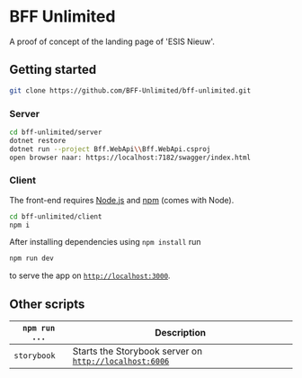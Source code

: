 # BFF Unlimited

A proof of concept of the landing page of 'ESIS Nieuw'.

## Getting started

```sh
git clone https://github.com/BFF-Unlimited/bff-unlimited.git
```

### Server

```sh
cd bff-unlimited/server
dotnet restore
dotnet run --project Bff.WebApi\\Bff.WebApi.csproj
open browser naar: https://localhost:7182/swagger/index.html
```

### Client

The front-end requires [Node.js](http://nodejs.org/) and [npm](https://npmjs.org/) (comes with Node).

```sh
cd bff-unlimited/client
npm i
```

After installing dependencies using `npm install` run

```sh
npm run dev
```

to serve the app on [`http://localhost:3000`](http://localhost:3000).

## Other scripts
`npm run ...` | Description
---|---
`storybook` | Starts the Storybook server on [`http://localhost:6006`](http://localhost:6006)
